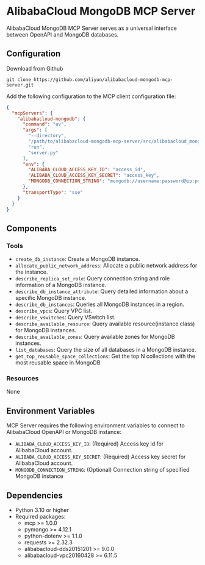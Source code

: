 # AlibabaCloud MongoDB MCP Server

AlibabaCloud MongoDB MCP Server serves as a universal interface between OpenAPI and MongoDB databases. 



## Configuration

Download from Github

```shell
git clone https://github.com/aliyun/alibabacloud-mongodb-mcp-server.git
```

Add the following configuration to the MCP client configuration file:

```json
{
  "mcpServers": {
    "alibabacloud-mongodb": {
      "command": "uv",
      "args": [
        "--directory",
        "/path/to/alibabacloud-mongodb-mcp-server/src/alibabacloud_mongodb_mcp_server",
        "run",
        "server.py"
      ],
      "env": {
        "ALIBABA_CLOUD_ACCESS_KEY_ID": "access_id",
        "ALIBABA_CLOUD_ACCESS_KEY_SECRET": "access_key",
        "MONGODB_CONNECTION_STRING": "mongodb://username:password@ip:port/auth_db"
      },
      "transportType": "sse"
    }
  }
}
```

## Components

### Tools

* `create_db_instance`: Create a MongoDB instance.
* `allocate_public_network_address`: Allocate a public network address for the instance.
* `describe_replica_set_role`: Query connection string and role information of a MongoDB instance.
* `describe_db_instance_attribute`: Query detailed information about a specific MongoDB instance.
* `describe_db_instances`: Queries all MongoDB instances in a region.
* `describe_vpcs`: Query VPC list.
* `describe_vswitches`: Query VSwitch list.
* `describe_available_resource`:  Query available resource(instance class) for MongoDB instances.
* `describe_available_zones`: Query available zones for MongoDB instances.
* `list_databases`: Query the size of all databases in a MongoDB instance.
* `get_top_reusable_space_collections`: Get the top N collections with the most reusable space in MongoDB


### Resources
None

## Environment Variables

MCP Server requires the following environment variables to connect to AlibabaCloud OpenAPI or MongoDB instance:

- `ALIBABA_CLOUD_ACCESS_KEY_ID`: (Required) Access key id for AlibabaCloud account.
- `ALIBABA_CLOUD_ACCESS_KEY_SECRET`: (Required) Access key secret for AlibabaCloud account.
- `MONGODB_CONNECTION_STRING`: (Optional) Connection string of specified MongoDB instance

## Dependencies

- Python 3.10 or higher
- Required packages:
  - mcp >= 1.0.0
  - pymongo >= 4.12.1
  - python-dotenv >= 1.1.0
  - requests >= 2.32.3
  - alibabacloud-dds20151201 >= 9.0.0
  - alibabacloud-vpc20160428 >= 6.11.5
